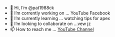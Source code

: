 - 👋 Hi, I’m @pat1988ck
- 👀 I’m corrently working on ... YouTube Facebook
- 🌱 I’m currently learning ... watching tips for apex
- 💞️ I’m looking to collaborate on ...vew jz
- 📫 How to reach me ... [YouTube Channel](http://am3g0.video)

<!---
pat1988ck/pat1988ck is a ✨ special ✨ repository because its `README.md` (this file) appears on your GitHub profile.
You can click the Preview link to take a look at your changes.
--->
